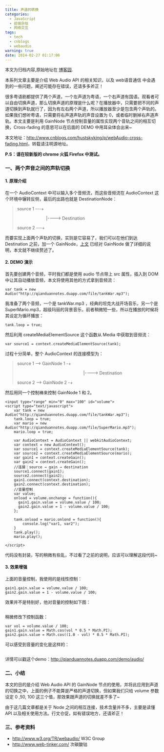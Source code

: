 ```yaml
---
title: 声道的转换
categories:
  - JavaScript
  - 前端杂烩
  - 网络交互
tags:
  - tech
  - cnblogs
  - webaudio
warning: true
date: 2014-02-27 01:17:00
---
```


<div class="history-article">本文为归档内容,原始地址在 <a href="http://www.cnblogs.com/hustskyking/archive/2014/02/27/webAudio-cross-fading.html" target="_blank">博客园</a>.</div>

<p>本系列文章主要是介绍 Web Audio API 的相关知识，以及 web语音通信 中会遇到的一些问题，阐述可能存在错误，还请多多斧正！</p>
<p>很多粤语剧都提供了两个声道，一个左声道为粤语，一个右声道有国语。观看者可以自由切换声道，那么切换声道的原理是什么呢？在播放器中，只需要把不同的声道切换到声轨就行了，因为有左右两个声道，所以播放器至少是包含两个声轨的。如果我们想听粤语，只需要将右声道声轨的声音设置为 0，或者临时删掉右声道声轨。本文主要是利用 GainNode 节点控制音量的属性实现两个音轨之间的相互切换，Cross-fading 的意思可以在后面的 DEMO 中用耳朵体会出来~</p>
<p>本文地址：<a href="http://www.cnblogs.com/hustskyking/p/webAudio-cross-fading.html">http://www.cnblogs.com/hustskyking/p/webAudio-cross-fading.html</a>，转载请注明源地址。</p>
<p><strong>P.S：请在较新版的 chrome 火狐 Firefox 中测试。</strong></p>
<h3>一、两个声音之间的声轨切换</h3>
<h4>1. 原理介绍</h4>
<p>在一个 AudioContext 中可以输入多个音频流，而这些音频流在 AudioContext 这个环境中辗转反侧，最后的出路也就是 DestinationNode：</p>
<blockquote>
<p>source 1 ---+</p>
<p>&nbsp; &nbsp; &nbsp; &nbsp; &nbsp; &nbsp; &nbsp; &nbsp; &nbsp; &nbsp; &nbsp; &nbsp; |----&gt; Destination</p>
<p>source 2 ---+</p>
</blockquote>
<p>而要实现上面两个声轨的切换，实则是它容易了，我们可以在他们到达 Destination 之前，加一个 GainNode，<a href="http://www.cnblogs.com/hustskyking/admin/webAudio-volume">上文</a> 已经对 GainNode 做了详细的说明，本文就不继续赘述了。</p>
<h4>2. DEMO 演示</h4>
<p>首先要创建两个音频，平时我们都是使用 audio 节点带上 src 属性，插入到 DOM 中让其自动播放音频，本文将使用其他的方式拿到音频流：</p>

```
var tank = new Audio("http://qianduannotes.duapp.com/file/tankWar.mp3");

```

<p>我准备了两个音频，一个是 tankWar.mp3 ，经典的坦克大战开场音乐，另一个是 SuperMario.mp3，超级玛丽的背景音乐，前者稍微短一些，所以在播放的时候将其设定为循环播放：</p>

```
tank.loop = true;

```

<p>然后利用 createMediaElementSource 这个函数从 Media 中获取到音频流：</p>

```
var source1 = context.createMediaElementSource(tank);

```

<p>过程十分简单，整个 AudioContext 的连接模型为：</p>
<blockquote>
<p>source 1 --&gt; GainNode 1 -+</p>
<p>&nbsp; &nbsp; &nbsp; &nbsp; &nbsp; &nbsp; &nbsp; &nbsp; &nbsp; &nbsp; &nbsp; &nbsp; &nbsp; &nbsp; &nbsp; &nbsp; &nbsp; &nbsp; &nbsp; &nbsp; &nbsp; &nbsp; &nbsp; &nbsp; &nbsp; &nbsp; &nbsp; &nbsp;|----&gt; Destination</p>
<p>source 2 --&gt; GainNode 2 -+</p>
</blockquote>
<p>然后用同一个控制棒来控制 GainNode 1 和 2。</p>

```
<input type="range" min="0" max="100" id="volume">
<script type="text/javascript">
    var tank = new Audio("http://qianduannotes.duapp.com/file/tankWar.mp3");
    tank.loop = true;
    var mario = new Audio("http://qianduannotes.duapp.com/file/SuperMario.mp3");
    mario.loop = true;

    var AudioContext = AudioContext || webkitAudioContext;
    var context = new AudioContext();
    var source1 = context.createMediaElementSource(tank);
    var source2 = context.createMediaElementSource(mario);
    var gain1 = context.createGain();
    var gain2 = context.createGain();
    //连接：source → gain → destination
    source1.connect(gain1);
    source2.connect(gain2);
    gain1.connect(context.destination);
    gain2.connect(context.destination);
    //音量控制
    var value;
    onload = volume.onchange = function(){
      gain1.gain.value = volume.value / 100;
      gain2.gain.value = 1 - volume.value / 100;
    };

    tank.onload = mario.onlond = function(){
        console.log("var1, var2");
    }
    tank.play();
    mario.play();

</script>

```

<p>代码没有封装，写的稍微有些乱，不过看了之前的说明，应该可以理解这段代码~</p>
<h4>3. 效果增强</h4>
<p>上面的音量控制，我使用的是线性控制：</p>

```
gain1.gain.value = volume.value / 100;
gain2.gain.value = 1 - volume.value / 100;

```

<p>效果并不是特别好，他对音量的控制如下图：</p>
<p><img src="//img.alicdn.com/tfs/TB1oyqGa_tYBeNjy1XdXXXXyVXa-300-300.png" data-original="/blogimgs/2014/02/27/271310073679049.png" data-source="http://images.cnitblog.com/blog/387325/201402/271310073679049.png" alt=""></p>
<p>稍微修改下控制函数：</p>

```
var vol = volume.value / 100;
gain1.gain.value = Math.cos(vol * 0.5 * Math.PI);
gain2.gain.value = Math.cos((1.0 - vol) * 0.5 * Math.PI);

```

<p>可以感受到音量的变化是这样的：</p>
<p><img src="//img.alicdn.com/tfs/TB1oyqGa_tYBeNjy1XdXXXXyVXa-300-300.png" data-original="/blogimgs/2014/02/27/271310163176584.png" data-source="http://images.cnitblog.com/blog/387325/201402/271310163176584.png" alt=""></p>
<p>详情可以戳这个demo：<a href="http://qianduannotes.duapp.com/demo/audio/" target="_blank">http://qianduannotes.duapp.com/demo/audio/</a></p>
<h3>二、小结</h3>
<p>本文的目的是介绍 Web Audio API 的 GainNode 节点的使用，并将此应用到声道的切换之中，上面的例子不能算是严格的声道切换，但如果我们只给 volume 参数设定 0 ,50, 100 这三个值，那效果跟声道的切换就差不多了~</p>
<p>由于这几篇文章都是关于 Node 之间的相互连接，技术含量并不多，主要是读懂 API 以及相关使用方法。行文仓促，如有错误地方，还请斧正！</p>
<h3>三、参考资料</h3>
<ul>
<li><a href="http://www.w3.org/TR/webaudio/" target="_blank">http://www.w3.org/TR/webaudio/</a> W3C Group</li>
<li><a href="http://www.web-tinker.com/" target="_blank">http://www.web-tinker.com/</a> 次碳酸钴</li>
</ul>

